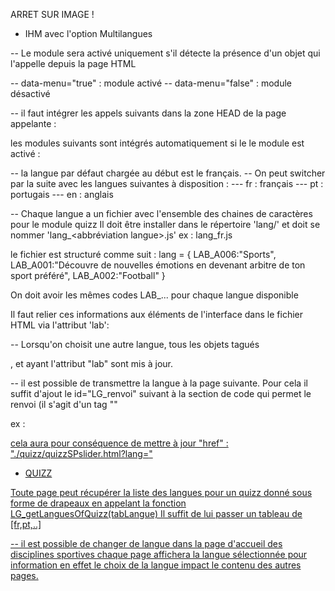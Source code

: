 ARRET SUR IMAGE ! 

- IHM avec l'option Multilangues

-- Le module sera activé uniquement s'il détecte la présence d'un objet qui l'appelle depuis la page HTML
  <div id="menu-lang" data-menu="true"></div>
-- data-menu="true" : module activé
-- data-menu="false" : module désactivé


-- il faut intégrer les appels suivants dans la zone HEAD de la page appelante :
  <script src="./lang/lang.js" type="text/javascript" id="LG"></script>

  les modules suivants sont intégrés automatiquement si le le module est activé :
  <link href="./lang/lang.css" rel="stylesheet" type="text/css"/>
  <script src="./lang/lang<langue>.js" type="text/javascript"></script>

-- la langue par défaut chargée au début est le français. 
-- On peut switcher par la suite avec les langues suivantes à disposition : 
--- fr : français
--- pt : portugais
--- en : anglais

-- Chaque langue a un fichier avec l'ensemble des chaines de caractères pour le module quizz
Il doit être installer dans le répertoire 'lang/' et doit se nommer 'lang_<abbréviation langue>.js'
ex : lang_fr.js

le fichier est structuré comme suit :
lang = {
    LAB_A006:"Sports", 
    LAB_A001:"Découvre de nouvelles émotions en devenant arbitre de ton sport préféré",
    LAB_A002:"Football"
}

On doit avoir les mêmes codes LAB_... pour chaque langue disponible

Il faut relier ces informations aux éléments de l'interface dans le fichier HTML via l'attribut 'lab':
<p id="titre" lab="LAB_A001" class="asi-text"></p>

-- Lorsqu'on choisit une autre langue, tous les objets tagués <p>, <a> et <span> ayant l'attribut "lab" sont mis à jour. 

-- il est possible de transmettre la langue à la page suivante. Pour cela il suffit d'ajout le id="LG_renvoi" suivant à la section de code qui permet le renvoi (il s'agit d'un tag "<a>"

ex : <a href="./quizz/quizzSPslider.html" id="LG_renvoi">

cela aura pour conséquence de mettre à jour "href" : "./quizz/quizzSPslider.html?lang=<langue>"

- QUIZZ 

Toute page peut récupérer la liste des langues pour un quizz donné sous forme de drapeaux en appelant la fonction LG_getLanguesOfQuizz(tabLangue)
Il suffit de lui passer un tableau de [fr,pt,..]

-- il est possible de changer de langue dans la page d'accueil des disciplines sportives
chaque page affichera la langue sélectionnée pour information
en effet le choix de la langue impact le contenu des autres pages.